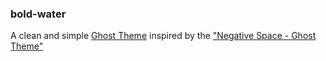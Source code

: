 ### bold-water

A clean and simple [Ghost Theme](http://ghost.org) inspired by the ["Negative Space - Ghost Theme"](http://madeforghost.com/statics/negative-space/)